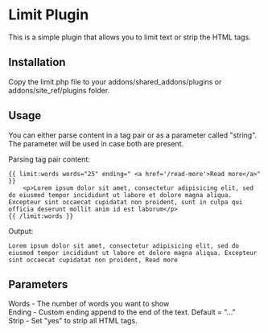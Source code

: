 # Limit Plugin

This is a simple plugin that allows you to limit text or strip the HTML tags.

## Installation

Copy the limit.php file to your addons/shared\_addons/plugins or addons/site\_ref/plugins folder.

## Usage


You can either parse content in a tag pair or as a parameter called "string". The parameter will be used in case both are present.

Parsing tag pair content:

	{{ limit:words words="25" ending=" <a href='/read-more'>Read more</a>" }}
		<p>Lorem ipsum dolor sit amet, consectetur adipisicing elit, sed do eiusmod tempor incididunt ut labore et dolore magna aliqua. Excepteur sint occaecat cupidatat non proident, sunt in culpa qui officia deserunt mollit anim id est laborum</p>
    {{ /limit:words }}

Output:

	Lorem ipsum dolor sit amet, consectetur adipisicing elit, sed do eiusmod tempor incididunt ut labore et dolore magna aliqua. Excepteur sint occaecat cupidatat non proident, Read more
	
	
## Parameters

Words  -  The number of words you want to show<br>
Ending  -  Custom ending append to the end of the text. Default = "..."<br>
Strip  -  Set "yes" to strip all HTML tags.<br>